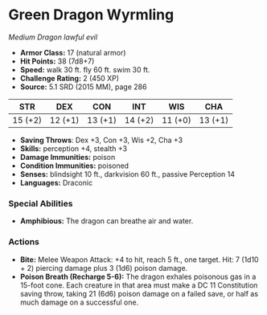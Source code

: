 # Green Dragon Wyrmling

*Medium* *Dragon* *lawful evil*

- **Armor Class:** 17 (natural armor)
- **Hit Points:** 38 (7d8+7)
- **Speed:** walk 30 ft. fly 60 ft. swim 30 ft.
- **Challenge Rating:** 2 (450 XP)
- **Source:** 5.1 SRD (2015 MM), page 286

| STR | DEX | CON | INT | WIS | CHA |
| --- | --- | --- | --- | --- | --- |
| 15 (+2) | 12 (+1) | 13 (+1) | 14 (+2) | 11 (+0) | 13 (+1) |

- **Saving Throws**: Dex +3, Con +3, Wis +2, Cha +3
- **Skills:** perception +4, stealth +3
- **Damage Immunities:** poison
- **Condition Immunities:** poisoned
- **Senses:** blindsight 10 ft., darkvision 60 ft., passive Perception 14
- **Languages:** Draconic

### Special Abilities

- **Amphibious:** The dragon can breathe air and water.

### Actions

- **Bite:** Melee Weapon Attack: +4 to hit, reach 5 ft., one target. Hit: 7 (1d10 + 2) piercing damage plus 3 (1d6) poison damage.
- **Poison Breath (Recharge 5-6):** The dragon exhales poisonous gas in a 15-foot cone. Each creature in that area must make a DC 11 Constitution saving throw, taking 21 (6d6) poison damage on a failed save, or half as much damage on a successful one.


